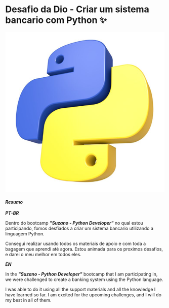 # Desafio da Dio - Criar um sistema bancario com Python ✨

![logo python](d1e0e4d8b16641b1cf652e190d62bbf2.jpg)

#### ***Resumo***

***PT-BR***

Dentro do bootcamp ***"Suzano - Python Developer"*** no qual estou participando, fomos desfiados a criar um sistema bancario utilizando a linguagem Python. 

Consegui realizar usando todos os materiais de apoio e com toda a bagagem que aprendi até agora. Estou animada para os proximos desafios, e darei o meu melhor em todos eles. 

***EN***

In the ***"Suzano - Python Developer"*** bootcamp that I am participating in, we were challenged to create a banking system using the Python language.

I was able to do it using all the support materials and all the knowledge I have learned so far. I am excited for the upcoming challenges, and I will do my best in all of them.

